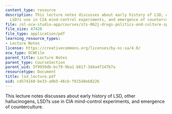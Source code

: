 ```yaml
---
content_type: resource
description: This lecture notes discusses about early history of LSD, other hallucinogens,
  LSD?s use in CIA mind-control experiments, and emergence of counterculture.
file: /ol-ocw-studio-app/courses/sts-062j-drugs-politics-and-culture-spring-2006/cd574160be33a0b546cbf015d8eb8226_lsd_lecture.pdf
file_size: 47426
file_type: application/pdf
learning_resource_types:
- Lecture Notes
license: https://creativecommons.org/licenses/by-nc-sa/4.0/
ocw_type: OCWFile
parent_title: Lecture Notes
parent_type: CourseSection
parent_uid: 5f9939db-bc79-9ba1-b817-3d4a4f247b7a
resourcetype: Document
title: lsd_lecture.pdf
uid: cd574160-be33-a0b5-46cb-f015d8eb8226
---
```

This lecture notes discusses about early history of LSD, other hallucinogens, LSD?s use in CIA mind-control experiments, and emergence of counterculture.